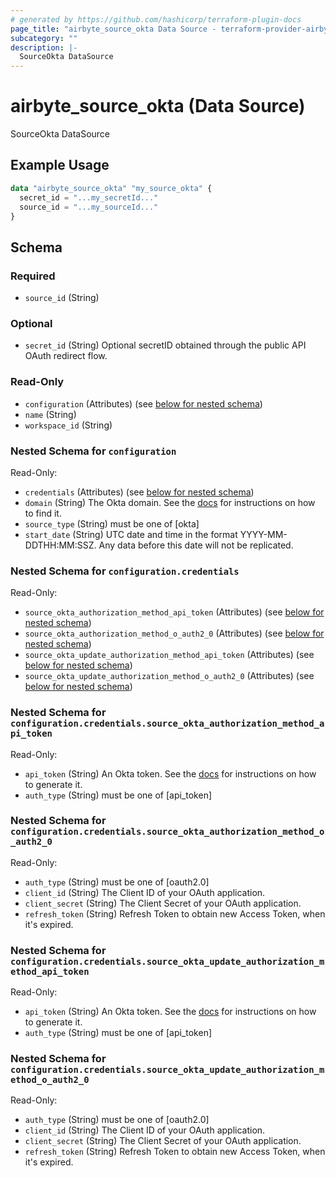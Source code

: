 ```yaml
---
# generated by https://github.com/hashicorp/terraform-plugin-docs
page_title: "airbyte_source_okta Data Source - terraform-provider-airbyte"
subcategory: ""
description: |-
  SourceOkta DataSource
---
```


# airbyte_source_okta (Data Source)

SourceOkta DataSource

## Example Usage

```terraform
data "airbyte_source_okta" "my_source_okta" {
  secret_id = "...my_secretId..."
  source_id = "...my_sourceId..."
}
```

<!-- schema generated by tfplugindocs -->
## Schema

### Required

- `source_id` (String)

### Optional

- `secret_id` (String) Optional secretID obtained through the public API OAuth redirect flow.

### Read-Only

- `configuration` (Attributes) (see [below for nested schema](#nestedatt--configuration))
- `name` (String)
- `workspace_id` (String)

<a id="nestedatt--configuration"></a>
### Nested Schema for `configuration`

Read-Only:

- `credentials` (Attributes) (see [below for nested schema](#nestedatt--configuration--credentials))
- `domain` (String) The Okta domain. See the <a href="https://docs.airbyte.com/integrations/sources/okta">docs</a> for instructions on how to find it.
- `source_type` (String) must be one of [okta]
- `start_date` (String) UTC date and time in the format YYYY-MM-DDTHH:MM:SSZ. Any data before this date will not be replicated.

<a id="nestedatt--configuration--credentials"></a>
### Nested Schema for `configuration.credentials`

Read-Only:

- `source_okta_authorization_method_api_token` (Attributes) (see [below for nested schema](#nestedatt--configuration--credentials--source_okta_authorization_method_api_token))
- `source_okta_authorization_method_o_auth2_0` (Attributes) (see [below for nested schema](#nestedatt--configuration--credentials--source_okta_authorization_method_o_auth2_0))
- `source_okta_update_authorization_method_api_token` (Attributes) (see [below for nested schema](#nestedatt--configuration--credentials--source_okta_update_authorization_method_api_token))
- `source_okta_update_authorization_method_o_auth2_0` (Attributes) (see [below for nested schema](#nestedatt--configuration--credentials--source_okta_update_authorization_method_o_auth2_0))

<a id="nestedatt--configuration--credentials--source_okta_authorization_method_api_token"></a>
### Nested Schema for `configuration.credentials.source_okta_authorization_method_api_token`

Read-Only:

- `api_token` (String) An Okta token. See the <a href="https://docs.airbyte.com/integrations/sources/okta">docs</a> for instructions on how to generate it.
- `auth_type` (String) must be one of [api_token]


<a id="nestedatt--configuration--credentials--source_okta_authorization_method_o_auth2_0"></a>
### Nested Schema for `configuration.credentials.source_okta_authorization_method_o_auth2_0`

Read-Only:

- `auth_type` (String) must be one of [oauth2.0]
- `client_id` (String) The Client ID of your OAuth application.
- `client_secret` (String) The Client Secret of your OAuth application.
- `refresh_token` (String) Refresh Token to obtain new Access Token, when it's expired.


<a id="nestedatt--configuration--credentials--source_okta_update_authorization_method_api_token"></a>
### Nested Schema for `configuration.credentials.source_okta_update_authorization_method_api_token`

Read-Only:

- `api_token` (String) An Okta token. See the <a href="https://docs.airbyte.com/integrations/sources/okta">docs</a> for instructions on how to generate it.
- `auth_type` (String) must be one of [api_token]


<a id="nestedatt--configuration--credentials--source_okta_update_authorization_method_o_auth2_0"></a>
### Nested Schema for `configuration.credentials.source_okta_update_authorization_method_o_auth2_0`

Read-Only:

- `auth_type` (String) must be one of [oauth2.0]
- `client_id` (String) The Client ID of your OAuth application.
- `client_secret` (String) The Client Secret of your OAuth application.
- `refresh_token` (String) Refresh Token to obtain new Access Token, when it's expired.


